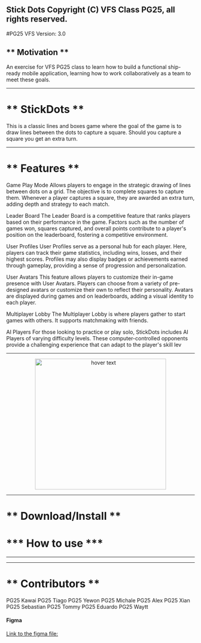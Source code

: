 Stick Dots Copyright (C) VFS Class PG25, all rights reserved.
---------------------------------------
#PG25 VFS
Version: 3.0


## ** Motivation ** 
An exercise for VFS PG25 class to learn how to build a functional ship-ready mobile application, learning how to work collaboratively as a team to meet these goals.

---------------------------------------
# ** StickDots **
This is a classic lines and boxes game where the goal of the game is to draw lines between the dots to capture a square. Should you capture a square you get an extra turn. 

---------------------------------------
#  ** Features **
Game Play Mode
Allows players to engage in the strategic drawing of lines between dots on a grid. The objective is to complete squares to capture them. Whenever a player captures a square, they are awarded an extra turn, adding depth and strategy to each match.

Leader Board
The Leader Board is a competitive feature that ranks players based on their performance in the game. Factors such as the number of games won, squares captured, and overall points contribute to a player's position on the leaderboard, fostering a competitive environment.

User Profiles
User Profiles serve as a personal hub for each player. Here, players can track their game statistics, including wins, losses, and their highest scores. Profiles may also display badges or achievements earned through gameplay, providing a sense of progression and personalization.

User Avatars
This feature allows players to customize their in-game presence with User Avatars. Players can choose from a variety of pre-designed avatars or customize their own to reflect their personality. Avatars are displayed during games and on leaderboards, adding a visual identity to each player.

Multiplayer Lobby
The Multiplayer Lobby is where players gather to start games with others. It supports matchmaking with friends. 

AI Players
For those looking to practice or play solo, StickDots includes AI Players of varying difficulty levels. These computer-controlled opponents provide a challenging experience that can adapt to the player's skill lev

---------------------------------------

<p align="center">
  <img src="https://github.com/AmirJahan/StickDots/assets/144267739/b79e403e-481b-4c33-afb2-d378986c6d0c" width="350" title="hover text">
</p>

---------------------------------------
 # ** Download/Install **
 
<to be updated>

# *** How to use ***
---------------------------------------
<to be updated>

---------------------------------------
# ** Contributors **
PG25 Kawai
PG25 Tiago
PG25 Yewon
PG25 Michale
PG25 Alex
PG25 Xian
PG25 Sebastian
PG25 Tommy
PG25 Eduardo
PG25 Waytt


#### Figma
[Link to the figma file:](<https://www.figma.com/file/5BnQwmUGuFslWMUXtnEFzi/UI_StickyDots_P2?type=design&node-id=0-1&mode=design&t=rxF1BKk4tvJ7O5UA-0>)

